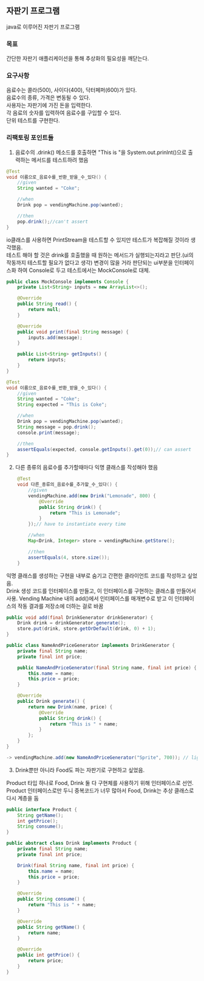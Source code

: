 ## 자판기 프로그램
java로 이루어진 자판기 프로그램

### 목표

간단한 자판기 애플리케이션을 통해 추상화의 필요성을 깨닫는다.

### 요구사항

음료수는 콜라(500), 사이다(400), 닥터페퍼(600)가 있다.  
음료수의 종류, 가격은 변동될 수 있다.  
사용자는 자판기에 가진 돈을 입력한다.  
각 음료의 숫자를 입력하여 음료수를 구입할 수 있다.  
단위 테스트를 구현한다.  

### 리팩토링 포인트들

1. 음료수의 .drink() 메소드를 호출하면 "This is <name>"을 System.out.prinlnt()으로 출력하는 메서드를 테스트하려 했음
```java
@Test
void 이름으로_음료수를_반환_받을_수_있다() {
    //given
    String wanted = "Coke";

    //when
    Drink pop = vendingMachine.pop(wanted);

    //then
    pop.drink();//can't assert
}
```
io클래스를 사용하면 PrintStream을 테스트할 수 있지만 테스트가 복잡해질 것이라 생각했음.  
테스트 해야 할 것은 drink를 호출했을 때 원하는 메서드가 실행되는지라고 판단.(ui의 작동까지 테스트할 필요가 없다고 생각)
변경이 많을 거라 판단되는 ui부분을 인터페이스화 하여 Console로 두고 테스트에서는 MockConsole로 대체.

```java
public class MockConsole implements Console {
    private List<String> inputs = new ArrayList<>();

    @Override
    public String read() {
        return null;
    }

    @Override
    public void print(final String message) {
        inputs.add(message);
    }

    public List<String> getInputs() {
        return inputs;
    }
}

@Test
void 이름으로_음료수를_반환_받을_수_있다() {
    //given
    String wanted = "Coke";
    String expected = "This is Coke";

    //when
    Drink pop = vendingMachine.pop(wanted);
    String message = pop.drink();
    console.print(message);

    //then
    assertEquals(expected, console.getInputs().get(0));// can assert
}
```

2. 다른 종류의 음료수를 추가할때마다 익명 클래스를 작성해야 했음

```java
    @Test
    void 다른_종류의_음료수를_추가할_수_있다() {
        //given
        vendingMachine.add(new Drink("Lemonade", 800) {
            @Override
            public String drink() {
                return "This is Lemonade";
            }
        });// have to instantiate every time

        //when
        Map<Drink, Integer> store = vendingMachine.getStore();

        //then
        assertEquals(4, store.size());
    }
```
익명 클래스를 생성하는 구현을 내부로 숨기고 간편한 클라이언트 코드를 작성하고 싶었음.  
Drink 생성 코드를 인터페이스를 만들고, 이 인터페이스를 구현하는 클래스를 만들어서 사용.
Vending Machine 내의 add()에서 인터페이스를 매개변수로 받고 이 인터페이스의 작동 결과를 저장소에 더하는 걸로 바꿈  

```java
public void add(final DrinkGenerator drinkGenerator) {
    Drink drink = drinkGenerator.generate();
    store.put(drink, store.getOrDefault(drink, 0) + 1);
}

public class NameAndPriceGenerator implements DrinkGenerator {
    private final String name;
    private final int price;

    public NameAndPriceGenerator(final String name, final int price) {
        this.name = name;
        this.price = price;
    }

    @Override
    public Drink generate() {
        return new Drink(name, price) {
            @Override
            public String drink() {
                return "This is " + name;
            }
        };
    }
}

-> vendingMachine.add(new NameAndPriceGenerator("Sprite", 700)); // light-weighted
```

3. Drink뿐만 아니라 Food도 파는 자판기로 구현하고 싶었음.  
 
Product 타입 하나로 Food, Drink 둘 다 구현체를 사용하기 위해 인터페이스로 선언.  
Product 인터페이스로만 두니 중복코드가 너무 많아서 Food, Drink는 추상 클래스로 다시 계층을 둠

```java
public interface Product {
    String getName();
    int getPrice();
    String consume();
}

public abstract class Drink implements Product {
    private final String name;
    private final int price;

    Drink(final String name, final int price) {
        this.name = name;
        this.price = price;
    }

    @Override
    public String consume() {
        return "This is " + name;
    }

    @Override
    public String getName() {
        return name;
    }

    @Override
    public int getPrice() {
        return price;
    }
}
```
